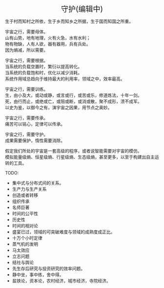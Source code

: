 <center><font size=5>守护(编辑中)</font></center>

生于村而知村之所依，生于乡而知乡之所据，生于国而知国之所重。<br/>

宇宙之行，需要母体。<br/>
山有山势，地有地理，火有火急，水有水利；<br/>
物有物缺，人有人欲，器有器用，兵有兵处。<br/>
因为熵减，所以需要。<br/>

宇宙之行，需要根据。<br/>
当系统的负载空置时，繁衍以提高转化。<br/>
当系统的负载饱和时，优化以减少消耗。<br/>
系统作用域总趋向于维持最大的利用率，领域之中，效率最高。<br/>

宇宙之行，需要训练。<br/>
生，由小及大，或动或静，或言或行，或苦或乐，修道炼法，十年一剑。<br/>
死，由行而止，或绝或亡，或阻或断，或消或散，聚不成形，溃不成军。<br/>
以史为鉴，以御今之有，演宇宙之因果，用节点之奥妙。<br/>

宇宙之行，需要传承。<br/>
痛苦可以铭心，定律可以传承。<br/>

宇宙之行，需要守护。<br/>
成果需要保护，惰性需要消除。<br/>

假定我们所处的宇宙是一套高级的程序，或者说智能需要对宇宙的模仿。<br/>
模拟能量级熵、恒星级熵、行星级熵、生态级熵，甚至更多，以至于构建出自主运转的工具。<br/>

TODO: 
* 集中式与分布式间的关系。
* 生产力与生产关系
* 创造或者转移
* 组织传承
* 名师巨著
* 时间的公平性
* 历史性
* 时间的相对论
* 盛宴已过，领域的可突破难度与领域的成熟度成正比。
* 十万个小时定律
* 蒸气机的发明
* 马太效应
* 立志问题
* 结社与舆论
* 先生存后研究与投资研究的效率问题。
* 静中坐，事中练，舍中得。
* 盐铁论，资本论，农村经济，城市经济，寺院经济。
